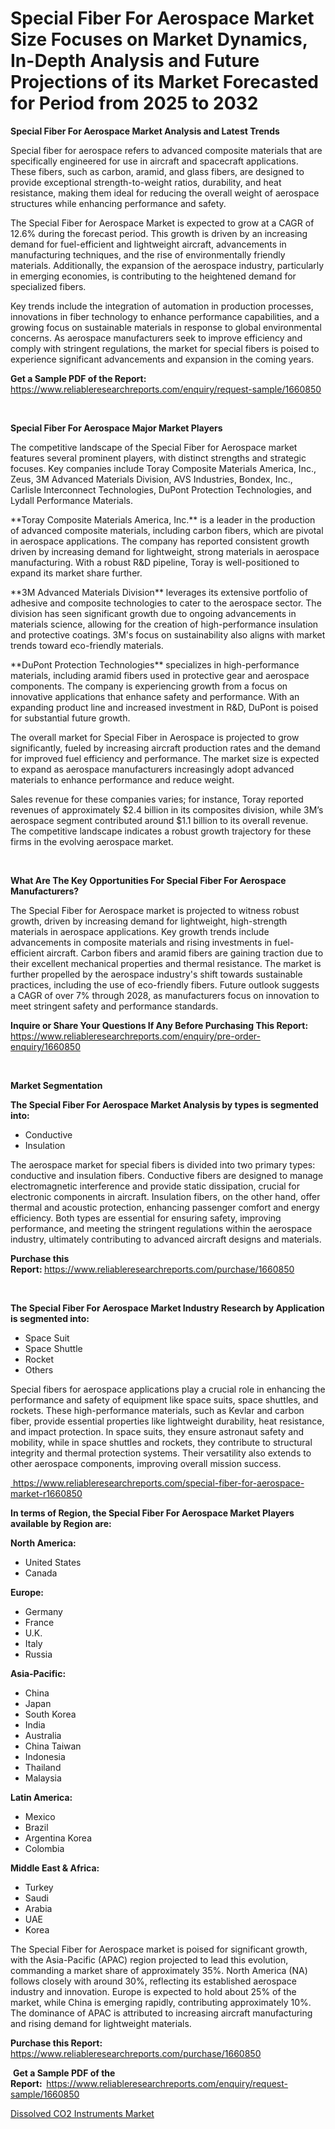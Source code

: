 <p><h1>Special Fiber For Aerospace Market Size Focuses on Market Dynamics, In-Depth Analysis and Future Projections of its Market Forecasted for Period from 2025 to 2032</h1></p><p><strong>Special Fiber For Aerospace Market Analysis and Latest Trends</strong></p>
<p><p>Special fiber for aerospace refers to advanced composite materials that are specifically engineered for use in aircraft and spacecraft applications. These fibers, such as carbon, aramid, and glass fibers, are designed to provide exceptional strength-to-weight ratios, durability, and heat resistance, making them ideal for reducing the overall weight of aerospace structures while enhancing performance and safety.</p><p>The Special Fiber for Aerospace Market is expected to grow at a CAGR of 12.6% during the forecast period. This growth is driven by an increasing demand for fuel-efficient and lightweight aircraft, advancements in manufacturing techniques, and the rise of environmentally friendly materials. Additionally, the expansion of the aerospace industry, particularly in emerging economies, is contributing to the heightened demand for specialized fibers.</p><p>Key trends include the integration of automation in production processes, innovations in fiber technology to enhance performance capabilities, and a growing focus on sustainable materials in response to global environmental concerns. As aerospace manufacturers seek to improve efficiency and comply with stringent regulations, the market for special fibers is poised to experience significant advancements and expansion in the coming years.</p></p>
<p><strong>Get a Sample PDF of the Report:&nbsp;</strong> <a href="https://www.reliableresearchreports.com/enquiry/request-sample/1660850?utm_campaign=2215&utm_medium=2&utm_source=Github&utm_content=ia&utm_term=29032025&utm_id=special-fiber-for-aerospace">https://www.reliableresearchreports.com/enquiry/request-sample/1660850</a></p>
<p>&nbsp;</p>
<p><strong>Special Fiber For Aerospace Major Market Players</strong></p>
<p><p>The competitive landscape of the Special Fiber for Aerospace market features several prominent players, with distinct strengths and strategic focuses. Key companies include Toray Composite Materials America, Inc., Zeus, 3M Advanced Materials Division, AVS Industries, Bondex, Inc., Carlisle Interconnect Technologies, DuPont Protection Technologies, and Lydall Performance Materials.</p><p>**Toray Composite Materials America, Inc.** is a leader in the production of advanced composite materials, including carbon fibers, which are pivotal in aerospace applications. The company has reported consistent growth driven by increasing demand for lightweight, strong materials in aerospace manufacturing. With a robust R&D pipeline, Toray is well-positioned to expand its market share further.</p><p>**3M Advanced Materials Division** leverages its extensive portfolio of adhesive and composite technologies to cater to the aerospace sector. The division has seen significant growth due to ongoing advancements in materials science, allowing for the creation of high-performance insulation and protective coatings. 3M's focus on sustainability also aligns with market trends toward eco-friendly materials.</p><p>**DuPont Protection Technologies** specializes in high-performance materials, including aramid fibers used in protective gear and aerospace components. The company is experiencing growth from a focus on innovative applications that enhance safety and performance. With an expanding product line and increased investment in R&D, DuPont is poised for substantial future growth.</p><p>The overall market for Special Fiber in Aerospace is projected to grow significantly, fueled by increasing aircraft production rates and the demand for improved fuel efficiency and performance. The market size is expected to expand as aerospace manufacturers increasingly adopt advanced materials to enhance performance and reduce weight.</p><p>Sales revenue for these companies varies; for instance, Toray reported revenues of approximately $2.4 billion in its composites division, while 3M’s aerospace segment contributed around $1.1 billion to its overall revenue. The competitive landscape indicates a robust growth trajectory for these firms in the evolving aerospace market.</p></p>
<p>&nbsp;</p>
<p><strong>What Are The Key Opportunities For Special Fiber For Aerospace Manufacturers?</strong></p>
<p><p>The Special Fiber for Aerospace market is projected to witness robust growth, driven by increasing demand for lightweight, high-strength materials in aerospace applications. Key growth trends include advancements in composite materials and rising investments in fuel-efficient aircraft. Carbon fibers and aramid fibers are gaining traction due to their excellent mechanical properties and thermal resistance. The market is further propelled by the aerospace industry's shift towards sustainable practices, including the use of eco-friendly fibers. Future outlook suggests a CAGR of over 7% through 2028, as manufacturers focus on innovation to meet stringent safety and performance standards.</p></p>
<p><strong>Inquire or Share Your Questions If Any Before Purchasing This Report:</strong> <a href="https://www.reliableresearchreports.com/enquiry/pre-order-enquiry/1660850?utm_campaign=2215&utm_medium=2&utm_source=Github&utm_content=ia&utm_term=29032025&utm_id=special-fiber-for-aerospace">https://www.reliableresearchreports.com/enquiry/pre-order-enquiry/1660850</a></p>
<p>&nbsp;</p>
<p><strong>Market Segmentation</strong></p>
<p><strong>The Special Fiber For Aerospace Market Analysis by types is segmented into:</strong></p>
<p><ul><li>Conductive</li><li>Insulation</li></ul></p>
<p><p>The aerospace market for special fibers is divided into two primary types: conductive and insulation fibers. Conductive fibers are designed to manage electromagnetic interference and provide static dissipation, crucial for electronic components in aircraft. Insulation fibers, on the other hand, offer thermal and acoustic protection, enhancing passenger comfort and energy efficiency. Both types are essential for ensuring safety, improving performance, and meeting the stringent regulations within the aerospace industry, ultimately contributing to advanced aircraft designs and materials.</p></p>
<p><strong>Purchase this Report:&nbsp;</strong><a href="https://www.reliableresearchreports.com/purchase/1660850?utm_campaign=2215&utm_medium=2&utm_source=Github&utm_content=ia&utm_term=29032025&utm_id=special-fiber-for-aerospace">https://www.reliableresearchreports.com/purchase/1660850</a></p>
<p>&nbsp;</p>
<p><strong>The Special Fiber For Aerospace Market Industry Research by Application is segmented into:</strong></p>
<p><ul><li>Space Suit</li><li>Space Shuttle</li><li>Rocket</li><li>Others</li></ul></p>
<p><p>Special fibers for aerospace applications play a crucial role in enhancing the performance and safety of equipment like space suits, space shuttles, and rockets. These high-performance materials, such as Kevlar and carbon fiber, provide essential properties like lightweight durability, heat resistance, and impact protection. In space suits, they ensure astronaut safety and mobility, while in space shuttles and rockets, they contribute to structural integrity and thermal protection systems. Their versatility also extends to other aerospace components, improving overall mission success.</p></p>
<p><a href="https://www.reliableresearchreports.com/special-fiber-for-aerospace-market-r1660850?utm_campaign=2215&utm_medium=2&utm_source=Github&utm_content=ia&utm_term=29032025&utm_id=special-fiber-for-aerospace">&nbsp;https://www.reliableresearchreports.com/special-fiber-for-aerospace-market-r1660850</a></p>
<p><strong>In terms of Region, the Special Fiber For Aerospace Market Players available by Region are:</strong></p>
<p>
    <p> <strong> North America: </strong>
        <ul>
            <li>United States</li>
            <li>Canada</li>
        </ul>
        </p> 
    <p> <strong> Europe: </strong>
        <ul>
            <li>Germany</li>
            <li>France</li>
            <li>U.K.</li>
            <li>Italy</li>
            <li>Russia</li>
        </ul>
        </p> 
    <p> <strong> Asia-Pacific: </strong>
        <ul>
            <li>China</li>
            <li>Japan</li>
            <li>South Korea</li>
            <li>India</li>
            <li>Australia</li>
            <li>China Taiwan</li>
            <li>Indonesia</li>
            <li>Thailand</li>
            <li>Malaysia</li>
        </ul>
        </p> 
    <p> <strong> Latin America: </strong>
        <ul>
            <li>Mexico</li>
            <li>Brazil</li>
            <li>Argentina Korea</li>
            <li>Colombia</li>
        </ul>
        </p> 
    <p> <strong> Middle East & Africa: </strong>
        <ul>
            <li>Turkey</li>
            <li>Saudi</li>
            <li>Arabia</li>
            <li>UAE</li>
            <li>Korea</li>
        </ul>
    </p>
    </p>
<p><p>The Special Fiber for Aerospace market is poised for significant growth, with the Asia-Pacific (APAC) region projected to lead this evolution, commanding a market share of approximately 35%. North America (NA) follows closely with around 30%, reflecting its established aerospace industry and innovation. Europe is expected to hold about 25% of the market, while China is emerging rapidly, contributing approximately 10%. The dominance of APAC is attributed to increasing aircraft manufacturing and rising demand for lightweight materials.</p></p>
<p><strong>Purchase this Report: </strong><a href="https://www.reliableresearchreports.com/purchase/1660850?utm_campaign=2215&utm_medium=2&utm_source=Github&utm_content=ia&utm_term=29032025&utm_id=special-fiber-for-aerospace">https://www.reliableresearchreports.com/purchase/1660850</a></p>
<p>&nbsp;<strong>Get a Sample PDF of the Report:&nbsp;&nbsp;</strong><a href="https://www.reliableresearchreports.com/enquiry/request-sample/1660850?utm_campaign=2215&utm_medium=2&utm_source=Github&utm_content=ia&utm_term=29032025&utm_id=special-fiber-for-aerospace">https://www.reliableresearchreports.com/enquiry/request-sample/1660850</a></p>
<p><strong></strong></p>
<p><p><a href="https://github.com/SanjidaMahmud54/Market-Research-Report-List-2/blob/main/dissolved-co2-instruments-market.md?utm_campaign=2215&utm_medium=2&utm_source=Github&utm_content=ia&utm_term=29032025&utm_id=special-fiber-for-aerospace">Dissolved CO2 Instruments Market</a></p></p>